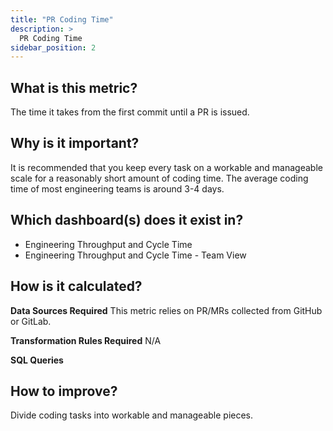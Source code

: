 ```yaml
---
title: "PR Coding Time"
description: >
  PR Coding Time
sidebar_position: 2
---
```


## What is this metric? 
The time it takes from the first commit until a PR is issued. 

## Why is it important?
It is recommended that you keep every task on a workable and manageable scale for a reasonably short amount of coding time. The average coding time of most engineering teams is around 3-4 days.

## Which dashboard(s) does it exist in?
- Engineering Throughput and Cycle Time
- Engineering Throughput and Cycle Time - Team View


## How is it calculated?
<b>Data Sources Required</b>
This metric relies on PR/MRs collected from GitHub or GitLab.

<b>Transformation Rules Required</b>
N/A

<b>SQL Queries</b>


## How to improve?
Divide coding tasks into workable and manageable pieces.
